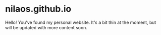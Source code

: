 # nilaos.github.io

Hello! You've found my personal website. It's a bit thin at the moment, but will be updated with more content soon.
